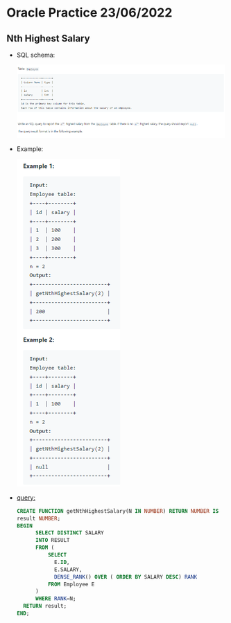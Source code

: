 # Oracle Practice 23/06/2022

## Nth Highest Salary

- SQL schema:

  ![nth_highest_salary_sql_schema](../img_sql_schema/6/23_nth_highest_salary_sql_schema.png)

- Example:

  ![nth_highest_salary](../img_example/6/23_nth_highest_salary.png)

- <ins>query:</ins>

  ```sql
  CREATE FUNCTION getNthHighestSalary(N IN NUMBER) RETURN NUMBER IS
  result NUMBER;
  BEGIN
        SELECT DISTINCT SALARY
        INTO RESULT
        FROM (
            SELECT
              E.ID,
              E.SALARY,
              DENSE_RANK() OVER ( ORDER BY SALARY DESC) RANK
            FROM Employee E
        )
        WHERE RANK=N;
    RETURN result;
  END;
  ```
